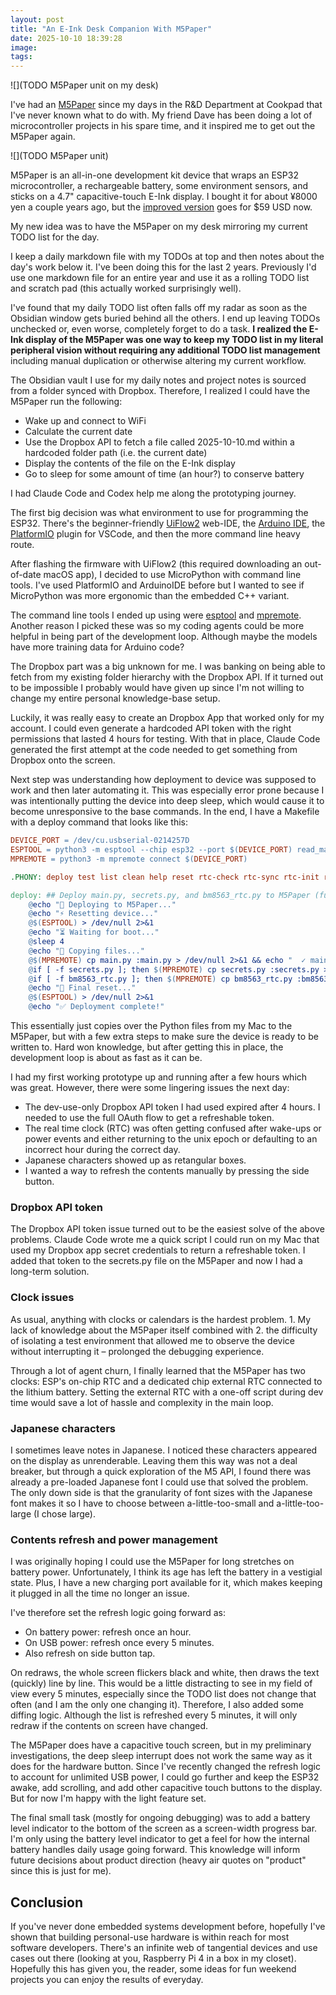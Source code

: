 ```yaml
---
layout: post
title: "An E-Ink Desk Companion With M5Paper"
date: 2025-10-10 18:39:28
image:
tags:
---
```


![](TODO M5Paper unit on my desk)

I've had an [M5Paper](https://shop.m5stack.com/products/m5paper-esp32-development-kit-v1-1-960x540-4-7-eink-display-235-ppi) since my days in the R&D Department at Cookpad that I've never known what to do with. My friend Dave has been doing a lot of microcontroller projects in his spare time, and it inspired me to get out the M5Paper again.

![](TODO M5Paper unit)

M5Paper is an all-in-one development kit device that wraps an ESP32 microcontroller, a rechargeable battery, some environment sensors, and sticks on a 4.7" capacitive-touch E-Ink display. I bought it for about ¥8000 yen a couple years ago, but the [improved version](https://shop.m5stack.com/products/m5papers3-esp32s3-development-kit) goes for $59 USD now.

My new idea was to have the M5Paper on my desk mirroring my current TODO list for the day. 

I keep a daily markdown file with my TODOs at top and then notes about the day's work below it. I've been doing this for the last 2 years. Previously I'd use one markdown file for an entire year and use it as a rolling TODO list and scratch pad (this actually worked surprisingly well).

I've found that my daily TODO list often falls off my radar as soon as the Obsidian window gets buried behind all the others. I end up leaving TODOs unchecked or, even worse, completely forget to do a task. **I realized the E-Ink display of the M5Paper was one way to keep my TODO list in my literal peripheral vision without requiring any additional TODO list management** including manual duplication or otherwise altering my current workflow.

The Obsidian vault I use for my daily notes and project notes is sourced from a folder synced with Dropbox. Therefore, I realized I could have the M5Paper run the following:

- Wake up and connect to WiFi
- Calculate the current date
- Use the Dropbox API to fetch a file called 2025-10-10.md within a hardcoded folder path (i.e. the current date)
- Display the contents of the file on the E-Ink display
- Go to sleep for some amount of time (an hour?) to conserve battery

I had Claude Code and Codex help me along the prototyping journey.

The first big decision was what environment to use for programming the ESP32. There's the beginner-friendly [UiFlow2](https://docs.m5stack.com/en/uiflow2/uiflow_web) web-IDE, the [Arduino IDE](https://docs.m5stack.com/en/arduino/arduino_ide), the [PlatformIO](https://platformio.org/) plugin for VSCode, and then the more command line heavy route.

After flashing the firmware with UiFlow2 (this required downloading an out-of-date macOS app), I decided to use MicroPython with command line tools. I've used PlatformIO and ArduinoIDE before but I wanted to see if MicroPython was more ergonomic than the embedded C++ variant.

The command line tools I ended up using were [esptool](TODO) and [mpremote](TODO). Another reason I picked these was so my coding agents could be more helpful in being part of the development loop. Although maybe the models have more training data for Arduino code?

The Dropbox part was a big unknown for me. I was banking on being able to fetch from my existing folder hierarchy with the Dropbox API. If it turned out to be impossible I probably would have given up since I'm not willing to change my entire personal knowledge-base setup.

Luckily, it was really easy to create an Dropbox App that worked only for my account. I could even generate a hardcoded API token with the right permissions that lasted 4 hours for testing. With that in place, Claude Code generated the first attempt at the code needed to get something from Dropbox onto the screen.

Next step was understanding how deployment to device was supposed to work and then later automating it. This was especially error prone because I was intentionally putting the device into deep sleep, which would cause it to become unresponsive to the base commands. In the end, I have a Makefile with a deploy command that looks like this:

```Makefile
DEVICE_PORT = /dev/cu.usbserial-0214257D
ESPTOOL = python3 -m esptool --chip esp32 --port $(DEVICE_PORT) read_mac
MPREMOTE = python3 -m mpremote connect $(DEVICE_PORT)

.PHONY: deploy test list clean help reset rtc-check rtc-sync rtc-init repl-mode

deploy: ## Deploy main.py, secrets.py, and bm8563_rtc.py to M5Paper (full deployment)
	@echo "🔄 Deploying to M5Paper..."
	@echo "⚡ Resetting device..."
	@$(ESPTOOL) > /dev/null 2>&1
	@echo "⏳ Waiting for boot..."
	@sleep 4
	@echo "📁 Copying files..."
	@$(MPREMOTE) cp main.py :main.py > /dev/null 2>&1 && echo "  ✓ main.py copied" || echo "  ⚠️ main.py failed"
	@if [ -f secrets.py ]; then $(MPREMOTE) cp secrets.py :secrets.py > /dev/null 2>&1 && echo "  ✓ secrets.py copied" || echo "  ⚠️ secrets.py failed"; fi
	@if [ -f bm8563_rtc.py ]; then $(MPREMOTE) cp bm8563_rtc.py :bm8563_rtc.py > /dev/null 2>&1 && echo "  ✓ bm8563_rtc.py copied" || echo "  ⚠️ bm8563_rtc.py failed"; fi
	@echo "🔄 Final reset..."
	@$(ESPTOOL) > /dev/null 2>&1
	@echo "✅ Deployment complete!"
```

This essentially just copies over the Python files from my Mac to the M5Paper, but with a few extra steps to make sure the device is ready to be written to. Hard won knowledge, but after getting this in place, the development loop is about as fast as it can be.

I had my first working prototype up and running after a few hours which was great. However, there were some lingering issues the next day:

- The dev-use-only Dropbox API token I had used expired after 4 hours. I needed to use the full OAuth flow to get a refreshable token.
- The real time clock (RTC) was often getting confused after wake-ups or power events and either returning to the unix epoch or defaulting to an incorrect hour during the correct day.
- Japanese characters showed up as retangular boxes.
- I wanted a way to refresh the contents manually by pressing the side button.

### Dropbox API token

The Dropbox API token issue turned out to be the easiest solve of the above problems. Claude Code wrote me a quick script I could run on my Mac that used my Dropbox app secret credentials to return a refreshable token. I added that token to the secrets.py file on the M5Paper and now I had a long-term solution.

### Clock issues

As usual, anything with clocks or calendars is the hardest problem. 1. My lack of knowledge about the M5Paper itself combined with 2. the difficulty of isolating a test environment that allowed me to observe the device without interrupting it – prolonged the debugging experience.

Through a lot of agent churn, I finally learned that the M5Paper has two clocks: ESP's on-chip RTC and a dedicated chip external RTC connected to the lithium battery. Setting the external RTC with a one-off script during dev time would save a lot of hassle and complexity in the main loop.

### Japanese characters

I sometimes leave notes in Japanese. I noticed these characters appeared on the display as unrenderable. Leaving them this way was not a deal breaker, but through a quick exploration of the M5 API, I found there was already a pre-loaded Japanese font I could use that solved the problem. The only down side is that the granularity of font sizes with the Japanese font makes it so I have to choose between a-little-too-small and a-little-too-large (I chose large).

### Contents refresh and power management

I was originally hoping I could use the M5Paper for long stretches on battery power. Unfortunately, I think its age has left the battery in a vestigial state. Plus, I have a new charging port available for it, which makes keeping it plugged in all the time no longer an issue.

I've therefore set the refresh logic going forward as:

- On battery power: refresh once an hour.
- On USB power: refresh once every 5 minutes.
- Also refresh on side button tap.

On redraws, the whole screen flickers black and white, then draws the text (quickly) line by line. This would be a little distracting to see in my field of view every 5 minutes, especially since the TODO list does not change that often (and I am the only one changing it). Therefore, I also added some diffing logic. Although the list is refreshed every 5 minutes, it will only redraw if the contents on screen have changed.

The M5Paper does have a capacitive touch screen, but in my preliminary investigations, the deep sleep interrupt does not work the same way as it does for the hardware button. Since I've recently changed the refresh logic to account for unlimited USB power, I could go further and keep the ESP32 awake, add scrolling, and add other capacitive touch buttons to the display. But for now I'm happy with the light feature set.

The final small task (mostly for ongoing debugging) was to add a battery level indicator to the bottom of the screen as a screen-width progress bar. I'm only using the battery level indicator to get a feel for how the internal battery handles daily usage going forward. This knowledge will inform future decisions about product direction (heavy air quotes on "product" since this is just for me).

## Conclusion

If you've never done embedded systems development before, hopefully I've shown that building personal-use hardware is within reach for most software developers. There's an infinite web of tangential devices and use cases out there (looking at you, Raspberry Pi 4 in a box in my closet). Hopefully this has given you, the reader, some ideas for fun weekend projects you can enjoy the results of everyday.